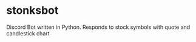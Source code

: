 # stonksbot
Discord Bot written in Python. Responds to stock symbols with quote and candlestick chart

